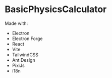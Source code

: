 # BasicPhysicsCalculator

Made with:
- Electron
- Electron Forge
- React
- Vite
- TailwindCSS
- Ant Design
- PixiJs
- i18n
